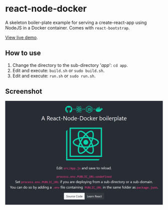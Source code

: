 # react-node-docker
A skeleton boiler-plate example for serving a create-react-app using NodeJS in a Docker container. Comes with `react-bootstrap`.

[View live demo](https://evantay.com/tech/react-node-docker/).

## How to use
1. Change the directory to the sub-directory '_app_': `cd app`.
2. Edit and execute: `build.sh` or `sudo build.sh`.
3. Edit and execute: `run.sh` or `sudo run.sh`.

## Screenshot

![Alt text](img/screenshot.png?raw=true "Screenshot")


